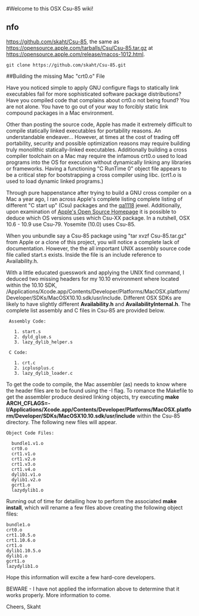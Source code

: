 #Welcome to this OSX Csu-85 wiki!

## nfo

<https://github.com/skaht/Csu-85>, the same as <https://opensource.apple.com/tarballs/Csu/Csu-85.tar.gz> at <https://opensource.apple.com/release/macos-1012.html>.

`git clone https://github.com/skaht/Csu-85.git`

##Building the missing Mac "crt0.o" File

Have you noticed simple to apply GNU configure flags to statically link executables fail for more sophisticated software package distributions? Have you compiled code that complains about crt0.o not being found? You are not alone. You have to go out of your way to forcibly static link compound packages in a Mac environment.

Other than posting the source code, Apple has made it extremely difficult to compile statically linked executables for portability reasons. An understandable endeaver... However, at times at the cost of trading off portability, security and possible optimization reasons may require building truly monolithic statically-linked executables. Additionally building a cross compiler toolchain on a Mac may require the infamous crt0.o used to load programs into the OS for execution without dynamically linking any libraries or frameworks. Having a functioning "C RunTime 0" object file appears to be a critical step for bootstrapping a cross compiler using libc. (crt1.o is used to load dynamic linked programs.)

Through pure happenstance after trying to build a GNU cross compiler on a Mac a year ago, I ran across Apple's complete listing complete listing of different "C start up" (Csu) packages and the [qa1118](https://developer.apple.com/library/mac/qa/qa1118/_index.html) jewel. Additionally, upon examination of [Apple's Open Source Homepage](http://www.opensource.apple.com/) it is possible to deduce which OS versions uses which Csu-XX package. In a nutshell, OSX 10.6 - 10.9 use Csu-79. Yosemite (10.0) uses Csu-85.

When you unbundle say a Csu-85 package using "tar xvzf Csu-85.tar.gz" from Apple or a clone of this project, you will notice a complete lack of documentation. However, the the all important UNIX assembly source code file called start.s exists. Inside the file is an include reference to Availability.h.

With a little educated guesswork and applying the UNIX find command, I deduced two missing headers for my 10.10 environment where located within the 10.10 SDK, /Applications/Xcode.app/Contents/Developer/Platforms/MacOSX.platform/Developer/SDKs/MacOSX10.10.sdk/usr/include. Different OSX SDKs are likely to have slightly different **Availability.h** and **AvailabilityInternal.h**. The complete list assembly and C files in Csu-85 are provided below.

     Assembly Code:

       1. start.s
       2. dyld_glue.s
       3. lazy_dylib_helper.s

     C Code:

       1. crt.c
       2. icplusplus.c
       3. lazy_dylib_loader.c

To get the code to compile, the Mac assembler (as) needs to know where the header files are to be found using the -I flag. To romance the Makefile to get the assembler produce desired linking objects, try executing **make ARCH_CFLAGS=-I/Applications/Xcode.app/Contents/Developer/Platforms/MacOSX.platform/Developer/SDKs/MacOSX10.10.sdk/usr/include** within the Csu-85 directory. The following new files will appear.

    Object Code Files:

      bundle1.v1.o
      crt0.o
      crt1.v1.o
      crt1.v2.o
      crt1.v3.o
      crt1.v4.o
      dylib1.v1.o
      dylib1.v2.o
      gcrt1.o
      lazydylib1.o

Running out of time for detailing how to perform the associated **make install**, which will rename a few files above creating the following object files:

    bundle1.o
    crt0.o
    crt1.10.5.o
    crt1.10.6.o
    crt1.o
    dylib1.10.5.o
    dylib1.o
    gcrt1.o
    lazydylib1.o

Hope this information will excite a few hard-core developers.

BEWARE - I have not applied the information above to determine that it works properly. More information to come.

Cheers,
Skaht
